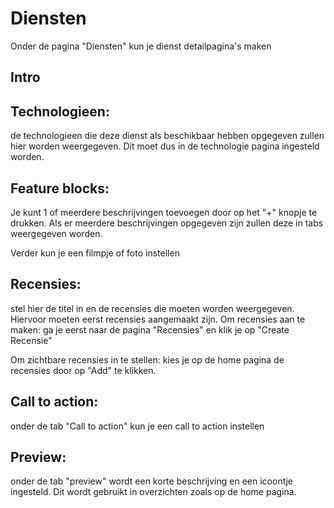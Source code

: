 # Diensten
Onder de pagina "Diensten" kun je dienst detailpagina's maken

## Intro
 
## Technologieen: 
de technologieen die deze dienst als beschikbaar hebben opgegeven zullen hier worden weergegeven. Dit moet dus in de technologie pagina ingesteld worden.

## Feature blocks: 
Je kunt 1 of meerdere beschrijvingen toevoegen door op het "+" knopje te drukken. Als er meerdere beschrijvingen opgegeven zijn zullen deze in tabs weergegeven worden. 


Verder kun je een filmpje of foto instellen

## Recensies: 
stel hier de titel in en de recensies die moeten worden weergegeven. Hiervoor moeten eerst recensies aangemaakt zijn.
Om recensies aan te maken:  ga je eerst naar de pagina "Recensies" en klik je op "Create Recensie"

Om zichtbare recensies in te stellen: kies je op de home pagina de recensies door op "Add" te klikken.


## Call to action: 
onder de tab "Call to action" kun je een call to action instellen

## Preview: 
onder de tab "preview" wordt een korte beschrijving en een icoontje ingesteld. Dit wordt gebruikt in overzichten zoals op de home pagina.
